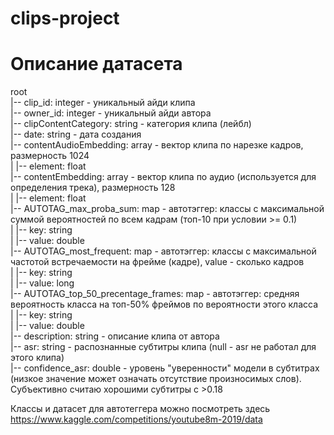 # clips-project

# Описание датасета

root
 <br />|-- clip_id: integer - уникальный айди клипа
 <br />|-- owner_id: integer - уникальный айди автора
 <br />|-- clipContentCategory: string - категория клипа (лейбл)
 <br />|-- date: string - дата создания
 <br />|-- contentAudioEmbedding: array - вектор клипа по нарезке кадров, размерность 1024
 <br />|    |-- element: float 
 <br />|-- contentEmbedding: array - вектор клипа по аудио (используется для определения трека), размерность 128
 <br />|    |-- element: float 
 <br />|-- AUTOTAG_max_proba_sum: map - автотэггер: классы с максимальной суммой вероятностей по всем кадрам (топ-10 при условии >= 0.1)
 <br />|    |-- key: string
 <br />|    |-- value: double 
 <br />|-- AUTOTAG_most_frequent: map - автотэггер: классы с максимальной частотой встречаемости на фрейме (кадре), value - сколько кадров
 <br />|    |-- key: string
 <br />|    |-- value: long 
 <br />|-- AUTOTAG_top_50_precentage_frames: map - автотэггер: средняя вероятность класса на топ-50% фреймов по вероятности этого класса
 <br />|    |-- key: string
 <br />|    |-- value: double 
 <br />|-- description: string - описание клипа от автора
 <br />|-- asr: string - распознанные субтитры клипа (null - asr не работал для этого клипа)
 <br />|-- confidence_asr: double - уровень "уверенности" модели в субтитрах (низкое значение может означать отсутствие произносимых слов). Субъективно считаю хорошими субтитры с >0.18
 
 
 Классы и датасет для автотеггера можно посмотреть здесь https://www.kaggle.com/competitions/youtube8m-2019/data
 
 
 
 
